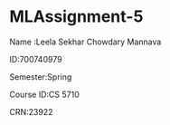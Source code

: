 # MLAssignment-5

Name :Leela Sekhar Chowdary Mannava

ID:700740979

Semester:Spring

Course ID:CS 5710

CRN:23922
